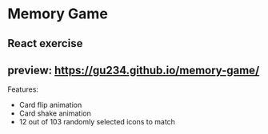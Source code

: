 # Memory Game

## React exercise

## preview: https://gu234.github.io/memory-game/

Features:
- Card flip animation
- Card shake animation
- 12 out of 103 randomly selected icons to match
